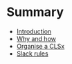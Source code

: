 # Summary

* [Introduction](README.md)
* [Why and how](clsx-expansion-plan.md)
* [Organise a CLSx](chapter1.md)
* [Slack rules](slack-rules.md)

